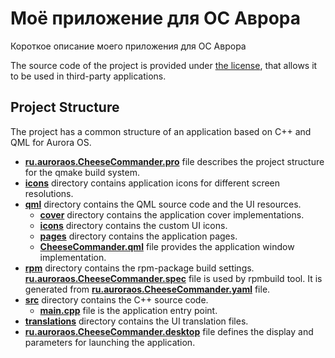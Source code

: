 # Моё приложение для ОС Аврора

Короткое описание моего приложения для ОС Аврора

The source code of the project is provided under
[the license](LICENSE.BSD-3-CLAUSE.md),
that allows it to be used in third-party applications.

## Project Structure

The project has a common structure
of an application based on C++ and QML for Aurora OS.

* **[ru.auroraos.CheeseCommander.pro](ru.auroraos.CheeseCommander.pro)** file
  describes the project structure for the qmake build system.
* **[icons](icons)** directory contains application icons for different screen resolutions.
* **[qml](qml)** directory contains the QML source code and the UI resources.
  * **[cover](qml/cover)** directory contains the application cover implementations.
  * **[icons](qml/icons)** directory contains the custom UI icons.
  * **[pages](qml/pages)** directory contains the application pages.
  * **[CheeseCommander.qml](qml/CheeseCommander.qml)** file
    provides the application window implementation.
* **[rpm](rpm)** directory contains the rpm-package build settings.
  **[ru.auroraos.CheeseCommander.spec](rpm/ru.auroraos.CheeseCommander.spec)** file is used by rpmbuild tool.
  It is generated from **[ru.auroraos.CheeseCommander.yaml](rpm/ru.auroraos.CheeseCommander.yaml)** file.
* **[src](src)** directory contains the C++ source code.
  * **[main.cpp](src/main.cpp)** file is the application entry point.
* **[translations](translations)** directory contains the UI translation files.
* **[ru.auroraos.CheeseCommander.desktop](ru.auroraos.CheeseCommander.desktop)** file
  defines the display and parameters for launching the application.